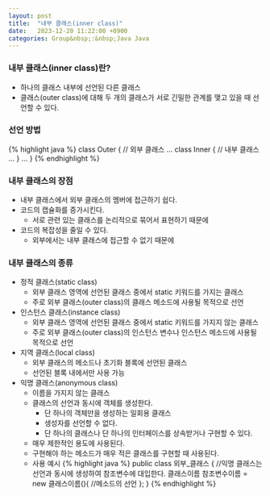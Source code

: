 ```yaml
---
layout: post
title:  "내부 클래스(inner class)"
date:   2023-12-20 11:22:00 +0900
categories: Group&nbsp;:&nbsp;Java Java
---
```


### 내부 클래스(inner class)란?

- 하나의 클래스 내부에 선언된 다른 클래스
- 클래스(outer class)에 대해 두 개의 클래스가 서로 긴밀한 관계를 맺고 있을 때 선언할 수 있다.

### 선언 방법

{% highlight java %}
class Outer {     // 외부 클래스
    ...
    class Inner { // 내부 클래스
        ...
    }
    ...
}
{% endhighlight %}

### 내부 클래스의 장점

- 내부 클래스에서 외부 클래스의 멤버에 접근하기 쉽다.
- 코드의 캡슐화를 증가시킨다.
    - 서로 관련 있는 클래스를 논리적으로 묶어서 표현하기 때문에
- 코드의 복잡성을 줄일 수 있다.
    - 외부에서는 내부 클래스에 접근할 수 없기 때문에

### 내부 클래스의 종류

- 정적 클래스(static class)
    - 외부 클래스 영역에 선언된 클래스 중에서 static 키워드를 가지는 클래스
    -  주로 외부 클래스(outer class)의 클래스 메소드에 사용될 목적으로 선언
- 인스턴스 클래스(instance class)
    - 외부 클래스 영역에 선언된 클래스 중에서 static 키워드를 가지지 않는 클래스
    - 주로 외부 클래스(outer class)의 인스턴스 변수나 인스턴스 메소드에 사용될 목적으로 선언
- 지역 클래스(local class)
    - 외부 클래스의 메소드나 초기화 블록에 선언된 클래스
    - 선언된 블록 내에서만 사용 가능
- 익명 클래스(anonymous class)
    - 이름을 가지지 않는 클래스
    - 클래스의 선언과 동시에 객체를 생성한다.
        - 단 하나의 객체만을 생성하는 일회용 클래스
        - 생성자를 선언할 수 없다.
        - 단 하나의 클래스나 단 하나의 인터페이스를 상속받거나 구현할 수 있다.
    - 매우 제한적인 용도에 사용된다.
    - 구현해야 하는 메소드가 매우 적은 클래스를 구현할 때 사용된다.
    - 사용 예시
        {% highlight java %}
        public class 외부_클래스 {
            //익명 클래스는 선언과 동시에 생성하여 참조변수에 대입한다.
            클래스이름 참조변수이름 = new 클래스이름(){
                //메소드의 선언
            };
        }
        {% endhighlight %}